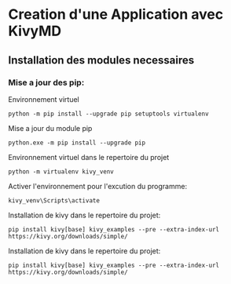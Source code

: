 
# Creation d'une Application avec KivyMD

## Installation des modules necessaires

### Mise a jour des pip:

Environnement virtuel

    python -m pip install --upgrade pip setuptools virtualenv

Mise a jour du module pip

    python.exe -m pip install --upgrade pip

Environnement virtuel dans le repertoire du projet

    python -m virtualenv kivy_venv

Activer l'environnement pour l'excution du programme:

    kivy_venv\Scripts\activate

Installation de kivy dans le repertoire du projet:

    pip install kivy[base] kivy_examples --pre --extra-index-url https://kivy.org/downloads/simple/

Installation de kivy dans le repertoire du projet:

    pip install kivy[base] kivy_examples --pre --extra-index-url https://kivy.org/downloads/simple/

